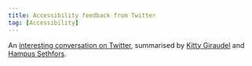 ```yaml
---
title: Accessibility feedback from Twitter
tag: [Accessibility]
---
```

An [interesting conversation on Twitter](https://twitter.com/captainsafia/status/871056480799162368), summarised by [Kitty Giraudel](https://kittygiraudel.com/2017/07/02/accessibility-feedback-from-twitter/) and [Hampus Sethfors](https://axesslab.com/accessibility-according-to-pwd).
